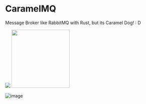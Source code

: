 # CaramelMQ
Message Broker like RabbitMQ with Rust, but its Caramel Dog! : D

<img src="https://github.com/user-attachments/assets/9fd4da1e-bf65-4d72-bd65-2b4230513373"> <img src="https://github.com/user-attachments/assets/0b8d6bcf-ae3f-40e7-a7c3-bc30fb186d0b" height="185px">



![image](https://github.com/user-attachments/assets/bdd475c7-bc06-4baa-b2bd-c7a8c502eb1b)
